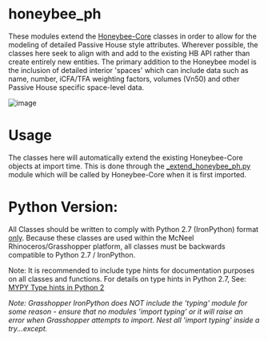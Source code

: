 # honeybee_ph
These modules extend the [Honeybee-Core](https://github.com/ladybug-tools/honeybee-core) classes in order to allow for the modeling of detailed Passive House style attributes. Wherever possible, the classes here seek to align with and add to the existing HB API rather than create entirely new entities. The primary addition to the Honeybee model is the inclusion of detailed interior 'spaces' which can include data such as name, number, iCFA/TFA weighting factors, volumes (Vn50) and other Passive House specific space-level data.

![image](https://user-images.githubusercontent.com/69652712/169719258-0da1597e-d203-4f2d-9e28-bbf89f8385fc.png)

# Usage
The classes here will automatically extend the existing Honeybee-Core objects at import time. This is done through the [_extend_honeybee_ph.py](https://github.com/PH-Tools/honeybee_ph/blob/phpp_exporter/honeybee_ph/_extend_honeybee_ph.py) module which will be called by Honeybee-Core when it is first imported.

# Python Version:
All Classes should be written to comply with Python 2.7 (IronPython) format <u>only</u>. Because these classes are used within the McNeel Rhinoceros/Grasshopper platform, all classes must be backwards compatible to Python 2.7 / IronPython.

Note: It is recommended to include type hints for documentation purposes on all classes and functions. For details on type hints in Python 2.7, See: [MYPY Type hints in Python 2](https://mypy.readthedocs.io/en/stable/cheat_sheet.html)

<i>Note: Grasshopper IronPython does NOT include the 'typing' module for some reason - ensure that no modules 'import typing' or it will raise an error when Grasshopper attempts to import. Nest all 'import typing' inside a try...except.</i>
